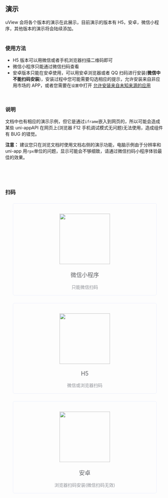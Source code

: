 ## 演示

uView 会将各个版本的演示在此展示，目前演示的版本有 H5，安卓，微信小程序，其他版本的演示将会陆续添加。  
<br>

### 使用方法

- H5 版本可以用微信或者手机浏览器扫描二维码即可
- 微信小程序只能通过微信扫码查看
- 安卓版本只能在安卓使用，可以用安卓浏览器或者 QQ 扫码进行安装(**微信中不能扫码安装**)，安装过程中您可能需要勾选相应的提示，允许安装来自非应用市场的 APP，或者您需要在`设置`中打开
  [允许安装来自未知来源的应用](https://www.pc841.com/shoujijiqiao/45848.html)

<br>

### 说明

文档中也有相应的演示示例，但它是通过`iframe`嵌入到网页的，所以可能会造成某些 uni-appAPI 在网页上(浏览器 F12 手机调试模式无问题)无法使用，造成组件有 BUG 的错觉。

**注意：** 建议您只在浏览文档时使用文档右侧的演示功能，电脑示例由于分辨率和 uni-app 用`rpx`单位的问题，显示可能会不够细致，请通过微信扫码小程序体验最佳的效果。

<br>
<br>
<br>

### 扫码

<div class="demo-wrap row">
	<div class="col-md-3 col-sm-6 col-xs-12">
		<div class="demo-item">
			<img src="/common/weixin_mini_qrcode.png" />
			<div class="platform-name">
				微信小程序
				<p class="platform-tips">只能微信扫码</p>
			</div>
		</div>
	</div>
	<div class="col-md-3 col-sm-6 col-xs-12">
		<div class="demo-item">
			<img src="https://uviewui.com/resources/1546181654815455.png" />
			<div class="platform-name">
				H5
				<p class="platform-tips">微信或浏览器扫码</p>
			</div>
		</div>
	</div>
	<div class="col-md-3 col-sm-6 col-xs-12">
		<div class="demo-item">
			<img src="https://uviewui.com/resources/168415644515.png" />
			<div class="platform-name">
				安卓
				<p class="platform-tips">浏览器扫码安装(微信扫码无效)</p>
			</div>
		</div>
	</div>
</div>

<style scoped>
	.demo-item {
		text-align: center;
		border: 1px solid #eaeefb;
		border-radius: 5px;
		-webkit-transition: bottom 0.4s;
		transition: bottom 0.4s;
		position: relative;
		bottom: 0;
		margin: 1.5rem;
		padding: 2rem 0;
	}
	
	.demo-item:hover {
	    bottom: 6px;
	    box-shadow: 0 6px 18px 0 rgba(232, 237, 250, .5);
	}
	
	.demo-item img {
		width: 160px;
		margin: auto;
	}
	
	.demo-item .platform-name {
		color: #606266;
		font-size: 18px;
		position: relative;
		margin: 20px 0;
	}
	
	.demo-item .platform-tips {
		text-align: center;
		position: absolute;
		font-size: 14px;
		bottom: -50px;
		left: auto;
		width: 100%;
		right: auto;
		color: #909399;
	}
</style>
